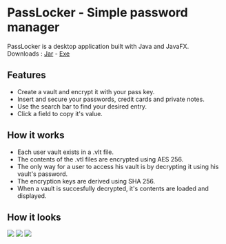 # **PassLocker** - Simple password manager
PassLocker is a desktop application built with Java and JavaFX.\
Downloads : [Jar][JarDl] - [Exe][exeDl]

## Features
- Create a vault and encrypt it with your pass key.
- Insert and secure your passwords, credit cards and private notes.
- Use the search bar to find your desired entry.
- Click a field to copy it's value.

## How it works
- Each user vault exists in a .vlt file.
- The contents of the .vtl files are encrypted using AES 256.
- The only way for a user to access his vault is by decrypting it using his vault's password.
- The encryption keys are derived using SHA 256.
- When a vault is succesfully decrypted, it's contents are loaded and displayed.


## How it looks
![](https://media.giphy.com/media/HQSzOUVdV9tK20C925/giphy.gif)
![](https://media.giphy.com/media/mgEruKse7xffUKH9P4/giphy.gif)
![](https://media.giphy.com/media/D2tXy3PeSLd4jEHtr4/giphy.gif)

 [exeDl]: <https://github.com/JohnEcn/PasswordManager/releases/tag/v1.0>
 [JarDl]: <https://github.com/JohnEcn/PasswordManager/releases/tag/v1.0>
   
